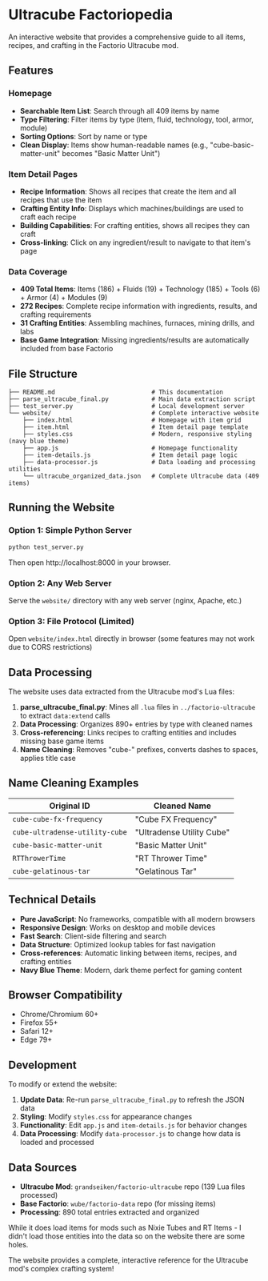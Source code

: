 # Ultracube Factoriopedia

An interactive website that provides a comprehensive guide to all items, recipes, and crafting in the Factorio Ultracube mod.

## Features

### Homepage
- **Searchable Item List**: Search through all 409 items by name
- **Type Filtering**: Filter items by type (item, fluid, technology, tool, armor, module)
- **Sorting Options**: Sort by name or type
- **Clean Display**: Items show human-readable names (e.g., "cube-basic-matter-unit" becomes "Basic Matter Unit")

### Item Detail Pages
- **Recipe Information**: Shows all recipes that create the item and all recipes that use the item
- **Crafting Entity Info**: Displays which machines/buildings are used to craft each recipe
- **Building Capabilities**: For crafting entities, shows all recipes they can craft
- **Cross-linking**: Click on any ingredient/result to navigate to that item's page

### Data Coverage
- **409 Total Items**: Items (186) + Fluids (19) + Technology (185) + Tools (6) + Armor (4) + Modules (9)
- **272 Recipes**: Complete recipe information with ingredients, results, and crafting requirements
- **31 Crafting Entities**: Assembling machines, furnaces, mining drills, and labs
- **Base Game Integration**: Missing ingredients/results are automatically included from base Factorio

## File Structure

```
├── README.md                           # This documentation
├── parse_ultracube_final.py            # Main data extraction script
├── test_server.py                      # Local development server
└── website/                            # Complete interactive website
    ├── index.html                      # Homepage with item grid
    ├── item.html                       # Item detail page template  
    ├── styles.css                      # Modern, responsive styling (navy blue theme)
    ├── app.js                          # Homepage functionality
    ├── item-details.js                 # Item detail page logic
    ├── data-processor.js               # Data loading and processing utilities
    └── ultracube_organized_data.json   # Complete Ultracube data (409 items)
```

## Running the Website

### Option 1: Simple Python Server
```bash
python test_server.py
```
Then open http://localhost:8000 in your browser.

### Option 2: Any Web Server
Serve the `website/` directory with any web server (nginx, Apache, etc.)

### Option 3: File Protocol (Limited)
Open `website/index.html` directly in browser (some features may not work due to CORS restrictions)

## Data Processing

The website uses data extracted from the Ultracube mod's Lua files:

1. **parse_ultracube_final.py**: Mines all `.lua` files in `../factorio-ultracube` to extract `data:extend` calls
2. **Data Processing**: Organizes 890+ entries by type with cleaned names
3. **Cross-referencing**: Links recipes to crafting entities and includes missing base game items
4. **Name Cleaning**: Removes "cube-" prefixes, converts dashes to spaces, applies title case

## Name Cleaning Examples

| Original ID | Cleaned Name |
|-------------|--------------|
| `cube-cube-fx-frequency` | "Cube FX Frequency" |
| `cube-ultradense-utility-cube` | "Ultradense Utility Cube" |
| `cube-basic-matter-unit` | "Basic Matter Unit" |
| `RTThrowerTime` | "RT Thrower Time" |
| `cube-gelatinous-tar` | "Gelatinous Tar" |

## Technical Details

- **Pure JavaScript**: No frameworks, compatible with all modern browsers
- **Responsive Design**: Works on desktop and mobile devices
- **Fast Search**: Client-side filtering and search
- **Data Structure**: Optimized lookup tables for fast navigation
- **Cross-references**: Automatic linking between items, recipes, and crafting entities
- **Navy Blue Theme**: Modern, dark theme perfect for gaming content

## Browser Compatibility

- Chrome/Chromium 60+
- Firefox 55+
- Safari 12+
- Edge 79+

## Development

To modify or extend the website:

1. **Update Data**: Re-run `parse_ultracube_final.py` to refresh the JSON data
2. **Styling**: Modify `styles.css` for appearance changes
3. **Functionality**: Edit `app.js` and `item-details.js` for behavior changes
4. **Data Processing**: Modify `data-processor.js` to change how data is loaded and processed

## Data Sources

- **Ultracube Mod**: `grandseiken/factorio-ultracube` repo (139 Lua files processed)
- **Base Factorio**: `wube/factorio-data` repo (for missing items)
- **Processing**: 890 total entries extracted and organized

While it does load items for mods such as Nixie Tubes and RT Items - I didn't load those entities into the data so on the website there are some holes.

The website provides a complete, interactive reference for the Ultracube mod's complex crafting system!